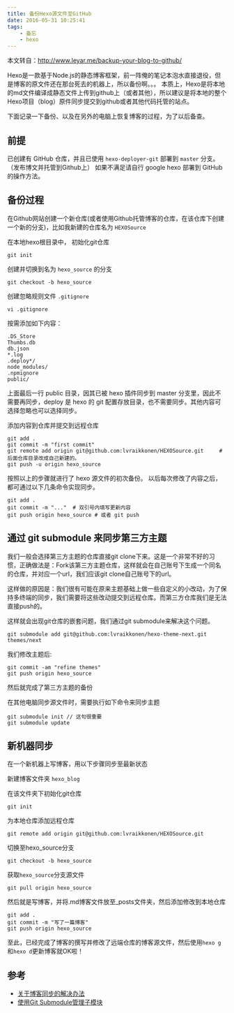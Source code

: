 ```yaml
---
title: 备份Hexo源文件至GitHub
date: 2016-05-31 10:25:41
tags:
    - 备忘
    - hexo
---
```



本文转自：<http://www.leyar.me/backup-your-blog-to-github/>

Hexo是一款基于Node.js的静态博客框架，前一阵俺的笔记本泡水直接退役，但是博客的原文件还在那台死去的机器上，所以备份啊。。。
本质上，Hexo是将本地的md文件编译成静态文件上传到github上（或者其他），所以建议是将本地的整个Hexo项目（blog）原件同步提交到github或者其他代码托管的站点。

下面记录一下备份、以及在另外的电脑上恢复博客的过程，为了以后备查。

## 前提

已创建有 GitHub 仓库，并且已使用 `hexo-deployer-git` 部署到 `master` 分支。（发布博文并托管到Github上）
如果不满足请自行 google hexo 部署到 GitHub 的操作方法。

## 备份过程

在Github网站创建一个新仓库(或者使用Github托管博客的仓库，在该仓库下创建一个新的分支)，比如我新建的仓库名为 `HEXOSource`

在本地hexo根目录中， 初始化git仓库

``` shell
git init
```

创建并切换到名为 `hexo_source` 的分支

``` shell
git checkout -b hexo_source
```

创建忽略规则文件 `.gitignore`

``` shell
vi .gitignore
```

按需添加如下内容：

```
.DS_Store
Thumbs.db
db.json  
*.log
.deploy*/
node_modules/
.npmignore
public/
```

上面最后一行 public 目录，因其已被 hexo 插件同步到 master 分支里，因此不需要再同步，deploy 是 hexo 的 git 配置存放目录，也不需要同步。其他内容可选择忽略也可以选择同步。

添加内容到仓库并提交到远程仓库

``` shell
git add .
git commit -m "first commit"
git remote add origin git@github.com:lvraikkonen/HEXOSource.git		# 后面仓库目录改成自己新建的。
git push -u origin hexo_source
```

按照以上的步骤就进行了 hexo 源文件的初次备份。
以后每次修改了内容之后，都可通过以下几条命令实现同步。

``` shell
git add .
git commit -m "..."	 # 双引号内填写更新内容
git push origin hexo_source	# 或者 git push
```

## 通过 git submodule 来同步第三方主题

我们一般会选择第三方主题的仓库直接git clone下来。这是一个非常不好的习惯，正确做法是：Fork该第三方主题仓库，这样就会在自己账号下生成一个同名的仓库，并对应一个url，我们应该git clone自己账号下的url。

这样做的原因是：我们很有可能在原来主题基础上做一些自定义的小改动，为了保持多终端的同步，我们需要将这些改动提交到远程仓库。而第三方仓库我们是无法直接push的。

这样就会出现git仓库的嵌套问题，我们通过git submodule来解决这个问题。

``` shell
git submodule add git@github.com:lvraikkonen/hexo-theme-next.git themes/next
```

我们修改主题后:

``` shell
git commit -am "refine themes"
git push origin hexo_source
```

然后就完成了第三方主题的备份

在其他电脑同步源文件时，需要执行如下命令来同步主题

``` shell
git submodule init // 这句很重要
git submodule update
```

## 新机器同步

在一个新机器上写博客，用以下步骤同步至最新状态

新建博客文件夹 `hexo_blog`

在该文件夹下初始化git仓库

``` shell
git init
```

为本地仓库添加远程仓库

``` shell
git remote add origin git@github.com:lvraikkonen/HEXOSource.git
```

切换至hexo_source分支

``` shell
git checkout -b hexo_source
```

获取`hexo_source`分支源文件

``` shell
git pull origin hexo_source
```

然后就是写博客，并将.md博客文件放至_posts文件夹，然后添加修改到本地仓库

``` shell
git add .
git commit -m "写了一篇博客"
git push origin hexo_source
```

至此，已经完成了博客的撰写并修改了远端仓库的博客源文件，然后使用`hexo g`和`hexo d`更新博客就OK啦！


## 参考

- [关于博客同步的解决办法](http://devtian.me/2015/03/17/blog-sync-solution/)
- [使用Git Submodule管理子模块](https://segmentfault.com/a/1190000003076028)
